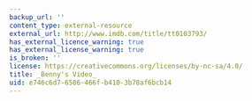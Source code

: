 ```yaml
---
backup_url: ''
content_type: external-resource
external_url: http://www.imdb.com/title/tt0103793/
has_external_licence_warning: true
has_external_license_warning: true
is_broken: ''
license: https://creativecommons.org/licenses/by-nc-sa/4.0/
title: _Benny's Video_
uid: e746c6d7-6586-466f-b410-3b78af6bcb14
---
```

